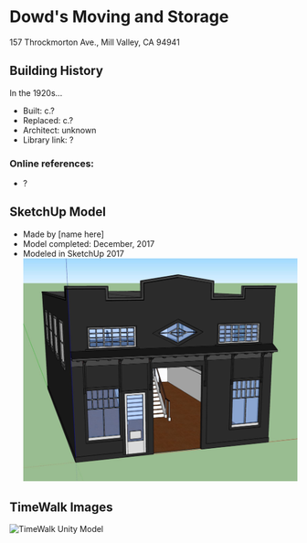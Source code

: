 # Dowd's Moving and Storage
157 Throckmorton Ave., Mill Valley, CA 94941

## Building History

In the 1920s...

- Built: c.?
- Replaced: c.?
- Architect: unknown
- Library link: ?

### Online references:
- ?

## SketchUp Model
- Made by [name here]
- Model completed: December, 2017
- Modeled in SketchUp 2017
![SketchUp Make 2017 model screenshot](https://github.com/TimeWalkOrg/building-mill-valley-ca-dowds-moving/blob/master/dowds-moving.JPG)

## TimeWalk Images
![TimeWalk Unity Model](tbd)
